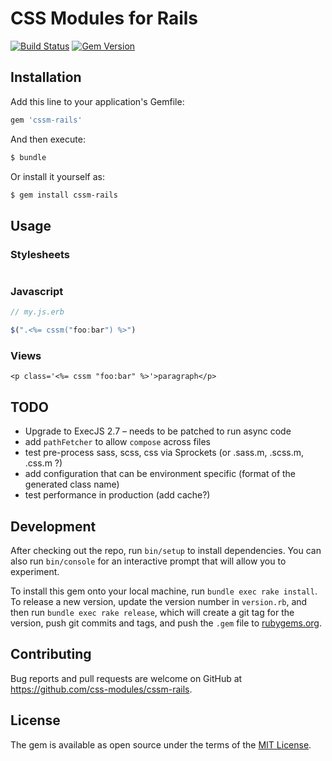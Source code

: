 # CSS Modules for Rails

[![Build Status](https://travis-ci.org/tomasc/cssm-rails.svg)](https://travis-ci.org/tomasc/cssm-rails) [![Gem Version](https://badge.fury.io/rb/cssm-rails.svg)](http://badge.fury.io/rb/cssm-rails)

## Installation

Add this line to your application's Gemfile:

```ruby
gem 'cssm-rails'
```

And then execute:

```sh
$ bundle
```

Or install it yourself as:

```sh
$ gem install cssm-rails
```

## Usage

### Stylesheets

```css
```

### Javascript

```js
// my.js.erb

$(".<%= cssm("foo:bar") %>")
```

### Views

```erb
<p class='<%= cssm "foo:bar" %>'>paragraph</p>
```

## TODO

* Upgrade to ExecJS 2.7 – needs to be patched to run async code
* add `pathFetcher` to allow `compose` across files
* test pre-process sass, scss, css via Sprockets (or .sass.m, .scss.m, .css.m ?)
* add configuration that can be environment specific (format of the generated class name)
* test performance in production (add cache?)

## Development

After checking out the repo, run `bin/setup` to install dependencies. You can also run `bin/console` for an interactive prompt that will allow you to experiment.

To install this gem onto your local machine, run `bundle exec rake install`. To release a new version, update the version number in `version.rb`, and then run `bundle exec rake release`, which will create a git tag for the version, push git commits and tags, and push the `.gem` file to [rubygems.org](https://rubygems.org).

## Contributing

Bug reports and pull requests are welcome on GitHub at https://github.com/css-modules/cssm-rails.

## License

The gem is available as open source under the terms of the [MIT License](http://opensource.org/licenses/MIT).
